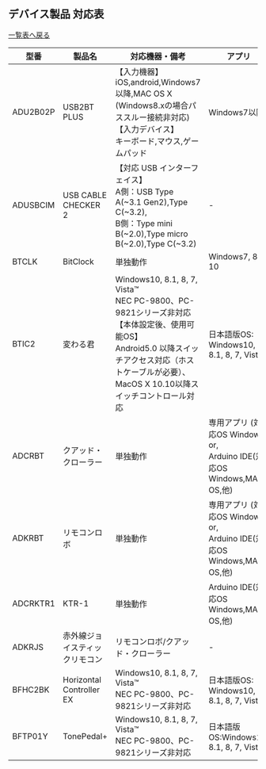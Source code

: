 ## デバイス製品 対応表
[一覧表へ戻る](README.md)


| 型番 | 製品名 | 対応機器・備考 | アプリ |
| --- | --- | --- | --- | 
| <a id="ADU2B02P">ADU2B02P</a> | USB2BT PLUS | 【入力機器】<br>iOS,android,Windows7以降,MAC OS X (Windows8.xの場合パススルー接続非対応)<br>【入力デバイス】<br>キーボード,マウス,ゲームパッド | Windows7以降  |
| <a id="ADUSBCIM">ADUSBCIM</a> | USB CABLE CHECKER 2 |  【対応 USB インターフェイス】<br>A側：USB Type A(~3.1 Gen2),Type C(~3.2), <br>B側：Type mini B(~2.0),Type micro B(~2.0),Type C(~3.2) | - |
| <a id="BTCLK">BTCLK</a> | BitClock | 単独動作 | Windows7, 8.1, 10 |
| <a id="BTIC2">BTIC2</a> |変わる君 |  Windows10, 8.1, 8, 7, Vista™<br>NEC PC-9800、PC-9821シリーズ非対応 <br>【本体設定後、使用可能OS】<br>Android5.0 以降スイッチアクセス対応（ホストケーブルが必要）、MacOS X 10.10以降スイッチコントロール対応| 日本語版OS: Windows10, 8.1, 8, 7, Vista™ |
| <a id="ADCRBT">ADCRBT</a> | クアッド・クローラー |  単独動作 | 専用アプリ (対応OS Windows) or,<br>Arduino IDE(対応OS Windows,MAC OS,他) |
| <a id="ADKRBT">ADKRBT</a> | リモコンロボ | 単独動作 |  専用アプリ (対応OS Windows) or,<br>Arduino IDE(対応OS Windows,MAC OS,他) |
| <a id="ADCRKTR1">ADCRKTR1</a> | KTR-1 | 単独動作 | Arduino IDE(対応OS Windows,MAC OS,他) |
| <a id="ADKRJS">ADKRJS</a> | 赤外線ジョイスティックリモコン  | リモコンロボ/クアッド・クローラー | - |
| <a id="BFHC2BK">BFHC2BK</a> | Horizontal Controller EX  | Windows10, 8.1, 8, 7, Vista™<br>NEC PC-9800、PC-9821シリーズ非対応 | 日本語版OS: Windows10, 8.1, 8, 7, Vista™ |
| <a id="BFTP01Y">BFTP01Y</a> | TonePedal+ | Windows10, 8.1, 8, 7, Vista™<br>NEC PC-9800、PC-9821シリーズ非対応 | 日本語版OS:Windows10, 8.1, 8, 7, Vista™
